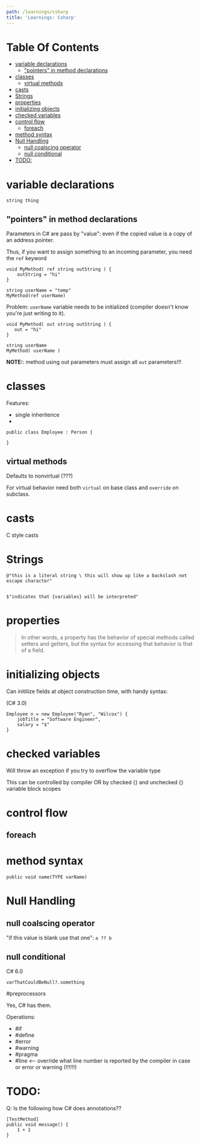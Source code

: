 ```yaml
---
path: /learnings/csharp
title: 'Learnings: Csharp'
---
```

# Table Of Contents

<!-- toc -->

- [variable declarations](#variable-declarations)
  * ["pointers" in method declarations](#pointers-in-method-declarations)
- [classes](#classes)
  * [virtual methods](#virtual-methods)
- [casts](#casts)
- [Strings](#strings)
- [properties](#properties)
- [initializing objects](#initializing-objects)
- [checked variables](#checked-variables)
- [control flow](#control-flow)
  * [foreach](#foreach)
- [method syntax](#method-syntax)
- [Null Handling](#null-handling)
  * [null coalscing operator](#null-coalscing-operator)
  * [null conditional](#null-conditional)
- [TODO:](#todo)

<!-- tocstop -->

# variable declarations

    string thing

## "pointers" in method declarations

Parameters in C# are pass by "value": even if the copied value is a copy of an address pointer.

Thus, if you want to assign something to an incoming parameter, you need the `ref` keyword


    void MyMethod( ref string outString ) {
        outString = "hi"
    }

    string userName = "temp"
    MyMethod(ref userName)

Problem: `userName` variable needs to be initialized (compiler doesn't know you're just writing to it).


    void MyMethod( out string outString ) {
       out = "hi"
    }

    string userName
    MyMethod( userName )

**NOTE:**: method using out parameters must assign all `out` parameters!!!

# classes

Features:

   * single inheritence
   *

    public class Employee : Person {

    }

## virtual methods

Defaults to nonvirtual (???)

For virtual behavior need both `virtual` on base class and `override` on subclass.

# casts

C style casts

# Strings

    @"this is a literal string \ this will show up like a backslash not escape character"


    $"indicates that {variables} will be interpreted"

# properties

> In other words, a property has the behavior of special methods called setters and getters, but the syntax for accessing that behavior is that of a field.

# initializing objects

Can initilize fields at object construction time, with handy syntax:

(C# 3.0)

    Employee n = new Employee("Ryan", "Wilcox") {
        jobTitle = "Software Engineer",
        salary = "$"
    }


# checked variables

Will throw an exception if you try to overflow the variable type

This can be controlled by compiler OR by checked {} and unchecked {} variable block scopes

# control flow

## foreach

# method syntax

    public void name(TYPE varName)

# Null Handling
## null coalscing operator

"if this value is blank use that one": `a ?? b`

## null conditional
C# 6.0

    varThatCouldBeNull?.something


#preprocessors

Yes, C# has them.

Operations:

  * #if
  * #define
  * #error
  * #warning
  * #pragma
  * #line <-- override what line number is reported by the compiler in case or error or warning (!!!!!!)

# TODO:

Q: Is the following how C# does annotations??

    [TestMethod]
    public void message() {
        1 + 1
    }


